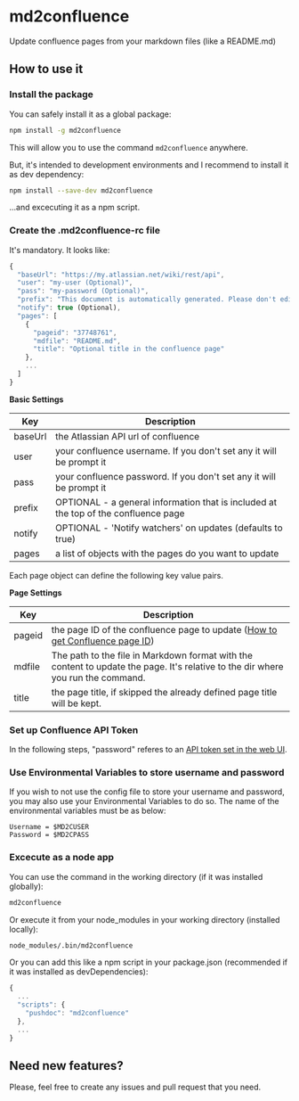 # md2confluence
Update confluence pages from your markdown files (like a README.md)

## How to use it

### Install the package

You can safely install it as a global package:

```bash
npm install -g md2confluence
```
This will allow you to use the command `md2confluence` anywhere.

But, it's intended to development environments and I recommend to install it as dev dependency:

```bash
npm install --save-dev md2confluence
```

...and excecuting it as a npm script.

### Create the .md2confluence-rc file

It's mandatory. It looks like:
```javascript
{
  "baseUrl": "https://my.atlassian.net/wiki/rest/api",
  "user": "my-user (Optional)",
  "pass": "my-password (Optional)",
  "prefix": "This document is automatically generated. Please don't edit it directly!",
  "notify": true (Optional),
  "pages": [
    {
      "pageid": "37748761",
      "mdfile": "README.md",
      "title": "Optional title in the confluence page"
    },
    ...
  ]
}
```

**Basic Settings**

| Key | Description |
| --- | --- |
| baseUrl | the Atlassian API url of confluence |
| user | your confluence username. If you don't set any it will be prompt it |
| pass | your confluence password. If you don't set any it will be prompt it |
| prefix | OPTIONAL - a general information that is included at the top of the confluence page |
| notify | OPTIONAL - 'Notify watchers' on updates (defaults to true) |
| pages | a list of objects with the pages do you want to update |

Each page object can define the following key value pairs.

**Page Settings**

| Key | Description |
| --- | --- |
| pageid | the page ID of the confluence page to update ([How to get Confluence page ID](https://confluence.atlassian.com/confkb/how-to-get-confluence-page-id-648380445.html)) |
| mdfile | The path to the file in Markdown format with the content to update the page. It's relative to the dir where you run the command. |
| title | the page title, if skipped the already defined page title will be kept.

### Set up Confluence API Token

In the following steps, "password" referes to an [API token set in the web UI](https://confluence.atlassian.com/cloud/api-tokens-938839638.html).

### Use Environmental Variables to store username and password

If you wish to not use the config file to store your username and password, you may also use your Environmental Variables to do so. The name of the environmental variables must be as below:

```
Username = $MD2CUSER
Password = $MD2CPASS
```


### Excecute as a node app

You can use the command in the working directory (if it was installed globally):

```bash
md2confluence
```

Or execute it from your node_modules in your working directory (installed locally):

```bash
node_modules/.bin/md2confluence
```

Or you can add this like a npm script in your package.json (recommended if it was installed as devDependencies):

```javascript
{
  ...
  "scripts": {
    "pushdoc": "md2confluence"
  },
  ...
}
```


## Need new features?

Please, feel free to create any issues and pull request that you need.
